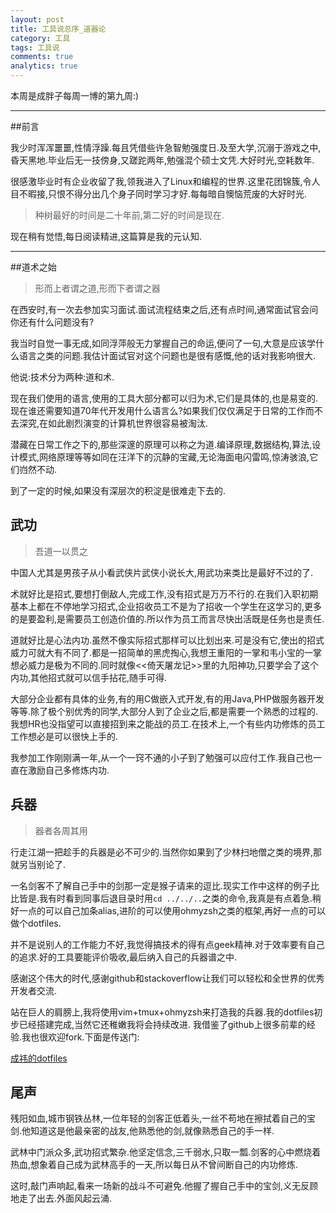 ```yaml
---
layout: post
title: 工具说总序_道器论
category: 工具
tags: 工具说
comments: true
analytics: true
---
```


本周是成胖子每周一博的第九周:)

---

##前言

我少时浑浑噩噩,性情浮躁.每且凭借些许急智勉强度日.及至大学,沉溺于游戏之中,昏天黑地.毕业后无一技傍身,又蹉跎两年,勉强混个硕士文凭.大好时光,空耗数年.

很感激毕业时有企业收留了我,领我进入了Linux和编程的世界.这里花团锦簇,令人目不暇接,只恨不得分出几个身子同时学习才好.每每暗自懊恼荒废的大好时光.

> 种树最好的时间是二十年前,第二好的时间是现在.

现在稍有觉悟,每日阅读精进,这篇算是我的元认知.

<!--more-->

---

##道术之始

> 形而上者谓之道,形而下者谓之器

在西安时,有一次去参加实习面试.面试流程结束之后,还有点时间,通常面试官会问你还有什么问题没有?

我当时自觉一事无成,如同浮萍般无力掌握自己的命运,便问了一句,大意是应该学什么语言之类的问题.我估计面试官对这个问题也是很有感慨,他的话对我影响很大.

他说:技术分为两种:道和术.

现在我们使用的语言,使用的工具大部分都可以归为术,它们是具体的,也是易变的.现在谁还需要知道70年代开发用什么语言么?如果我们仅仅满足于日常的工作而不去深究,在如此剧烈演变的计算机世界很容易被淘汰.

潜藏在日常工作之下的,那些深邃的原理可以称之为道.编译原理,数据结构,算法,设计模式,网络原理等等如同在汪洋下的沉静的宝藏,无论海面电闪雷鸣,惊涛骇浪,它们岿然不动.

到了一定的时候,如果没有深层次的积淀是很难走下去的.

## 武功

> 吾道一以贯之

中国人尤其是男孩子从小看武侠片武侠小说长大,用武功来类比是最好不过的了.

术就好比是招式,要想打倒敌人,完成工作,没有招式是万万不行的.在我们入职初期基本上都在不停地学习招式,企业招收员工不是为了招收一个学生在这学习的,更多的是要盈利,是需要员工创造价值的.所以作为员工而言尽快出活既是任务也是责任.

道就好比是心法内功.虽然不像实际招式那样可以比划出来.可是没有它,使出的招式威力可就大有不同了.都是一招简单的黑虎掏心,我想王重阳的一掌和韦小宝的一掌想必威力是极为不同的.同时就像<<倚天屠龙记>>里的九阳神功,只要学会了这个内功,其他招式就可以信手拈花,随手可得.

大部分企业都有具体的业务,有的用C做嵌入式开发,有的用Java,PHP做服务器开发等等.除了极个别优秀的同学,大部分人到了企业之后,都是需要一个熟悉的过程的.我想HR也没指望可以直接招到来之能战的员工.在技术上,一个有些内功修炼的员工工作想必是可以很快上手的.

我参加工作刚刚满一年,从一个一窍不通的小子到了勉强可以应付工作.我自己也一直在激励自己多修炼内功.

## 兵器

> 器者各周其用

行走江湖一把趁手的兵器是必不可少的.当然你如果到了少林扫地僧之类的境界,那就另当别论了.

一名剑客不了解自己手中的剑那一定是猴子请来的逗比.现实工作中这样的例子比比皆是.我有时看到同事后退目录时用`cd ../../..`之类的命令,我真是有点着急.稍好一点的可以自己加条alias,进阶的可以使用ohmyzsh之类的框架,再好一点的可以做个dotfiles.

并不是说别人的工作能力不好,我觉得搞技术的得有点geek精神.对于效率要有自己的追求.好的工具要能评价吸收,最后纳入自己的兵器谱之中.

感谢这个伟大的时代,感谢github和stackoverflow让我们可以轻松和全世界的优秀开发者交流.

站在巨人的肩膀上,我将使用vim+tmux+ohmyzsh来打造我的兵器.我的dotfiles初步已经搭建完成,当然它还稚嫩我将会持续改进.
我借鉴了github上很多前辈的经验.我也很欢迎fork.下面是传送门:

[成祎的dotfiles](https://github.com/chengyi818/dotfiles)

## 尾声
残阳如血,城市钢铁丛林,一位年轻的剑客正低着头,一丝不苟地在擦拭着自己的宝剑.他知道这是他最亲密的战友,他熟悉他的剑,就像熟悉自己的手一样.

武林中门派众多,武功招式繁杂.他坚定信念,三千弱水,只取一瓢.剑客的心中燃烧着热血,想象着自己成为武林高手的一天,所以每日从不曾间断自己的内功修炼.

这时,敲门声响起,看来一场新的战斗不可避免.他握了握自己手中的宝剑,义无反顾地走了出去.外面风起云涌.
